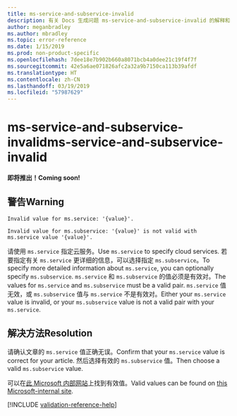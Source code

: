 ```yaml
---
title: ms-service-and-subservice-invalid
description: 有关 Docs 生成问题 ms-service-and-subservice-invalid 的解释和解决方案
author: meganbradley
ms.author: mbradley
ms.topic: error-reference
ms.date: 1/15/2019
ms.prod: non-product-specific
ms.openlocfilehash: 7dee18e7b902b660a8071bcb4a0dee21c19f4f7f
ms.sourcegitcommit: 42e5a6ae071826afc2a32a9b7150ca113b39afdf
ms.translationtype: HT
ms.contentlocale: zh-CN
ms.lasthandoff: 03/19/2019
ms.locfileid: "57987629"
---
```

# <a name="ms-service-and-subservice-invalid"></a><span data-ttu-id="bf2de-103">ms-service-and-subservice-invalid</span><span class="sxs-lookup"><span data-stu-id="bf2de-103">ms-service-and-subservice-invalid</span></span>

<span data-ttu-id="bf2de-104">**即将推出！**</span><span class="sxs-lookup"><span data-stu-id="bf2de-104">**Coming soon!**</span></span>

## <a name="warning"></a><span data-ttu-id="bf2de-105">警告</span><span class="sxs-lookup"><span data-stu-id="bf2de-105">Warning</span></span>

`Invalid value for ms.service: '{value}'.`

`Invalid value for ms.subservice: '{value}' is not valid with ms.service value '{value}'.`

<span data-ttu-id="bf2de-106">请使用 `ms.service` 指定云服务。</span><span class="sxs-lookup"><span data-stu-id="bf2de-106">Use `ms.service` to specify cloud services.</span></span> <span data-ttu-id="bf2de-107">若要指定有关 `ms.service` 更详细的信息，可以选择指定 `ms.subservice`。</span><span class="sxs-lookup"><span data-stu-id="bf2de-107">To specify more detailed information about `ms.service`, you can optionally specify `ms.subservice`.</span></span> <span data-ttu-id="bf2de-108">`ms.service` 和 `ms.subservice` 的值必须是有效对。</span><span class="sxs-lookup"><span data-stu-id="bf2de-108">The values for `ms.service` and `ms.subservice` must be a valid pair.</span></span> <span data-ttu-id="bf2de-109">`ms.service` 值无效，或 `ms.subservice` 值与 `ms.service` 不是有效对。</span><span class="sxs-lookup"><span data-stu-id="bf2de-109">Either your `ms.service` value is invalid, or your `ms.subservice` value is not a valid pair with your `ms.service`.</span></span>

## <a name="resolution"></a><span data-ttu-id="bf2de-110">解决方法</span><span class="sxs-lookup"><span data-stu-id="bf2de-110">Resolution</span></span>

<span data-ttu-id="bf2de-111">请确认文章的 `ms.service` 值正确无误。</span><span class="sxs-lookup"><span data-stu-id="bf2de-111">Confirm that your `ms.service` value is correct for your article.</span></span> <span data-ttu-id="bf2de-112">然后选择有效的 `ms.subservice` 值。</span><span class="sxs-lookup"><span data-stu-id="bf2de-112">Then choose a valid `ms.subservice` value.</span></span>

<span data-ttu-id="bf2de-113">可以在[此 Microsoft 内部网站](https://docsmetadatatool.azurewebsites.net/allowlists)上找到有效值。</span><span class="sxs-lookup"><span data-stu-id="bf2de-113">Valid values can be found on [this Microsoft-internal site](https://docsmetadatatool.azurewebsites.net/allowlists).</span></span>

<!--make sure to add this file to your includes folder and verify the path-->
[!INCLUDE [validation-reference-help](includes/validation-reference-help.md)]
